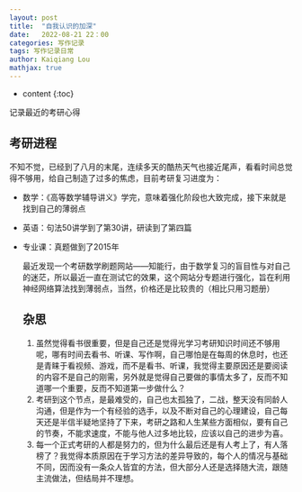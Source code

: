 ```yaml
---
layout: post
title:  "自我认识的加深"
date:   2022-08-21 22：00
categories: 写作记录
tags: 写作记录日常
author: Kaiqiang Lou
mathjax: true
---
```


* content
{:toc}






记录最近的考研心得

## 考研进程

不知不觉，已经到了八月的末尾，连续多天的酷热天气也接近尾声，看看时间总觉得不够用，给自己制造了过多的焦虑，目前考研复习进度为：

- 数学：《高等数学辅导讲义》学完，意味着强化阶段也大致完成，接下来就是找到自己的薄弱点

- 英语：句法50讲学到了第30讲，研读到了第四篇

- 专业课：真题做到了2015年

  最近发现一个考研数学刷题网站——知能行，由于数学复习的盲目性与对自己的迷茫，所以最近一直在测试它的效果，这个网站分专题进行强化，旨在利用神经网络算法找到薄弱点，当然，价格还是比较贵的（相比只用习题册）

  ## 杂思

  1. 虽然觉得看书很重要，但是自己还是觉得光学习考研知识时间还不够用呢，哪有时间去看书、听课、写作啊，自己哪怕是在每周的休息时，也还是青睐于看视频、游戏，而不是看书、听课，我觉得主要原因还是要阅读的内容不是自己的刚需，另外就是觉得自己要做的事情太多了，反而不知道哪一个重要，反而不知道第一步做什么？
  2. 考研到这个节点，是最难受的，自己也太孤独了，二战，整天没有同龄人沟通，但是作为一个有经验的选手，以及不断对自己的心理建设，自己每天还是半信半疑地坚持了下来，考研之路和人生某些方面相似，要有自己的节奏，不能求速度，不能与他人过多地比较，应该以自己的进步为喜。
  3. 每一个正式考研的人都是努力的，但为什么最后还是有人考上了，有人落榜了？我觉得本质原因在于学习方法的差异导致的，每个人的情况与基础不同，因而没有一条众人皆宜的方法，但大部分人还是选择随大流，跟随主流做法，但结局并不理想。

  









